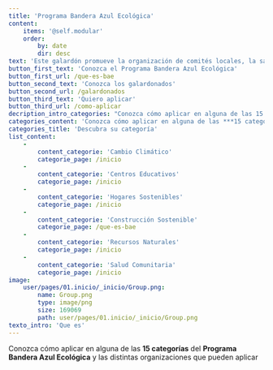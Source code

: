 ```yaml
---
title: 'Programa Bandera Azul Ecológica'
content:
    items: '@self.modular'
    order:
        by: date
        dir: desc
text: 'Este galardón promueve la organización de comités locales, la sana competencia y la organización comunitaria para el beneficio de las presentes y futuras generaciones.'
button_first_text: 'Conozca el Programa Bandera Azul Ecológica'
button_first_url: /que-es-bae
button_second_text: 'Conozca los galardonados'
button_second_url: /galardonados
button_third_text: 'Quiero aplicar'
button_third_url: /como-aplicar
decription_intro_categories: "Conozca cómo aplicar en alguna de las 15 categorías del Programa Bandera Azul Ecológica y las distintas organizaciones que pueden aplicar\r\n"
categories_content: 'Conozca cómo aplicar en alguna de las ***15 categorías*** del **Programa Bandera Azul Ecológica** y las distintas organizaciones que pueden aplicar'
categories_title: 'Descubra su categoría'
list_content:
    -
        content_categorie: 'Cambio Climático'
        categorie_page: /inicio
    -
        content_categorie: 'Centros Educativos'
        categorie_page: /inicio
    -
        content_categorie: 'Hogares Sostenibles'
        categorie_page: /inicio
    -
        content_categorie: 'Construcción Sostenible'
        categorie_page: /que-es-bae
    -
        content_categorie: 'Recursos Naturales'
        categorie_page: /inicio
    -
        content_categorie: 'Salud Comunitaria'
        categorie_page: /inicio
image:
    user/pages/01.inicio/_inicio/Group.png:
        name: Group.png
        type: image/png
        size: 169069
        path: user/pages/01.inicio/_inicio/Group.png
texto_intro: 'Que es'
---
```


Conozca cómo aplicar en alguna de las **15 categorías** del **Programa Bandera Azul Ecológica** y las distintas organizaciones que pueden aplicar